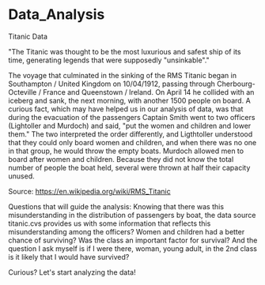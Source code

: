 # Data_Analysis

Titanic Data

"The Titanic was thought to be the most luxurious and safest ship of its time, generating legends that were supposedly "unsinkable"." 

The voyage that culminated in the sinking of the RMS Titanic began in Southampton / United Kingdom on 10/04/1912, passing through Cherbourg-Octeville / France and Queenstown / Ireland. On April 14 he collided with an iceberg and sank, the next morning, with another 1500 people on board.
A curious fact, which may have helped us in our analysis of data, was that during the evacuation of the passengers Captain Smith went to two officers (Lightoller and Murdoch) and said, "put the women and children and lower them." The two interpreted the order differently, and Ligthtoller understood that they could only board women and children, and when there was no one in that group, he would throw the empty boats. Murdoch allowed men to board after women and children. Because they did not know the total number of people the boat held, several were thrown at half their capacity unused.

Source: https://en.wikipedia.org/wiki/RMS_Titanic

Questions that will guide the analysis:
Knowing that there was this misunderstanding in the distribution of passengers by boat, the data source titanic.cvs provides us with some information that reflects this misunderstanding among the officers?
Women and children had a better chance of surviving?
Was the class an important factor for survival?
And the question I ask myself is if I were there, woman, young adult, in the 2nd class is it likely that I would have survived?

Curious? Let's start analyzing the data!
